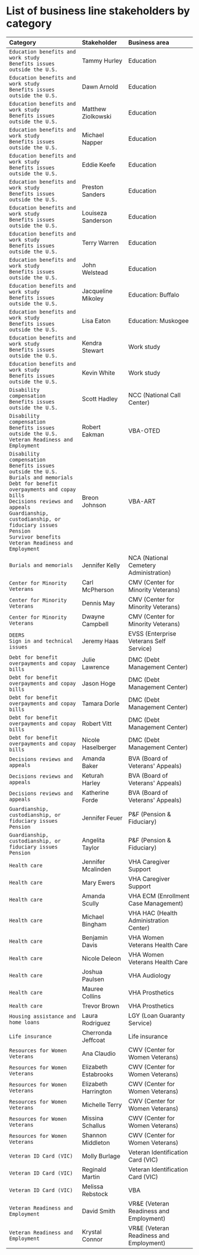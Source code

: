 # List of business line stakeholders by category

|Category|Stakeholder|Business area|
|:--|:--|:--|
|`Education benefits and work study` <br> `Benefits issues outside the U.S.`|Tammy Hurley|Education|
|`Education benefits and work study` <br> `Benefits issues outside the U.S.`|Dawn Arnold|Education|
|`Education benefits and work study` <br> `Benefits issues outside the U.S.`|Matthew Ziolkowski|Education|
|`Education benefits and work study` <br> `Benefits issues outside the U.S.`|Michael Napper|Education|
|`Education benefits and work study` <br> `Benefits issues outside the U.S.`|Eddie Keefe|Education|
|`Education benefits and work study` <br> `Benefits issues outside the U.S.`|Preston Sanders|Education|
|`Education benefits and work study` <br> `Benefits issues outside the U.S.`|Louiseza Sanderson|Education|
|`Education benefits and work study` <br> `Benefits issues outside the U.S.`|Terry Warren|Education|
|`Education benefits and work study` <br> `Benefits issues outside the U.S.`|John Welstead|Education|
|`Education benefits and work study` <br> `Benefits issues outside the U.S.`|Jacqueline Mikoley|Education: Buffalo|
|`Education benefits and work study` <br> `Benefits issues outside the U.S.`|Lisa Eaton|Education: Muskogee|
|`Education benefits and work study` <br> `Benefits issues outside the U.S.`|Kendra Stewart|Work study|
|`Education benefits and work study` <br> `Benefits issues outside the U.S.`|Kevin White|Work study|
|`Disability compensation` <br> `Benefits issues outside the U.S.`|Scott Hadley|NCC (National Call Center)|
|`Disability compensation` <br> `Benefits issues outside the U.S.` <br> `Veteran Readiness and Employment`|Robert Eakman|VBA-OTED|
|`Disability compensation` <br> `Benefits issues outside the U.S.` <br> `Burials and memorials` <br> `Debt for benefit overpayments and copay bills` <br> `Decisions reviews and appeals` <br> `Guardianship, custodianship, or fiduciary issues` <br> `Pension` <br> `Survivor benefits` <br> `Veteran Readiness and Employment`|Breon Johnson|VBA-ART|
|`Burials and memorials`|Jennifer Kelly|NCA (National Cemetery Administration)|
|`Center for Minority  Veterans`|Carl McPherson|CMV (Center for Minority Veterans)|
|`Center for Minority  Veterans`|Dennis May|CMV (Center for Minority Veterans)|
|`Center for Minority  Veterans`|Dwayne Campbell|CMV (Center for Minority Veterans)|
|`DEERS` <br> `Sign in and technical issues`|Jeremy Haas|EVSS (Enterprise Veterans Self Service)|
|`Debt for benefit overpayments and copay bills`|Julie Lawrence|DMC (Debt Management Center)|
|`Debt for benefit overpayments and copay bills`|Jason Hoge|DMC (Debt Management Center)|
|`Debt for benefit overpayments and copay bills`|Tamara Dorle|DMC (Debt Management Center)|
|`Debt for benefit overpayments and copay bills`|Robert Vitt|DMC (Debt Management Center)|
|`Debt for benefit overpayments and copay bills`|Nicole Haselberger|DMC (Debt Management Center)|
|`Decisions reviews and appeals`|Amanda Baker|BVA (Board of Veterans' Appeals)|
|`Decisions reviews and appeals`|Keturah Harley|BVA (Board of Veterans' Appeals)|
|`Decisions reviews and appeals`|Katherine Forde|BVA (Board of Veterans' Appeals)|
|`Guardianship, custodianship, or fiduciary issues` <br> `Pension`|Jennifer Feuer|P&F (Pension & Fiduciary)|
|`Guardianship, custodianship, or fiduciary issues` <br> `Pension`|Angelita Taylor|P&F (Pension & Fiduciary)|
|`Health care`|Jennifer Mcalinden|VHA Caregiver Support|
|`Health care`|Mary Ewers|VHA Caregiver Support|
|`Health care`|Amanda Scully|VHA ECM (Enrollment Case Management)|
|`Health care`|Michael Bingham|VHA HAC (Health Administration Center)|
|`Health care`|Benjamin Davis|VHA Women Veterans Health Care|
|`Health care`|Nicole Deleon|VHA Women Veterans Health Care|
|`Health care`|Joshua Paulsen|VHA Audiology|
|`Health care`|Mauree Collins|VHA Prosthetics|
|`Health care`|Trevor Brown|VHA Prosthetics|
|`Housing assistance and home loans`|Laura Rodriguez|LGY (Loan Guaranty Service)|
|`Life insurance`|Cherronda Jeffcoat|Life insurance|
|`Resources for Women Veterans`|Ana Claudio|CWV (Center for Women Veterans)|
|`Resources for Women Veterans`|Elizabeth Estabrooks|CWV (Center for Women Veterans)|
|`Resources for Women Veterans`|Elizabeth Harrington|CWV (Center for Women Veterans)|
|`Resources for Women Veterans`|Michelle Terry|CWV (Center for Women Veterans)|
|`Resources for Women Veterans`|Missina Schallus|CWV (Center for Women Veterans)|
|`Resources for Women Veterans`|Shannon Middleton|CWV (Center for Women Veterans)|
|`Veteran ID Card (VIC)`|Molly Burlage|Veteran Identification Card (VIC)|
|`Veteran ID Card (VIC)`|Reginald Martin|Veteran Identification Card (VIC)|
|`Veteran ID Card (VIC)`|Melissa Rebstock|VBA|
|`Veteran Readiness and Employment`|David Smith|VR&E (Veteran Readiness and Employment)|
|`Veteran Readiness and Employment`|Krystal Connor|VR&E (Veteran Readiness and Employment)|
